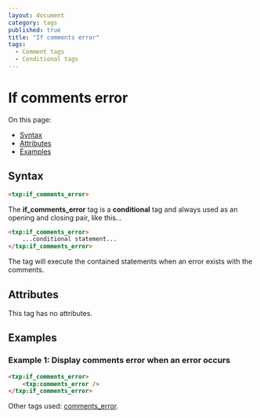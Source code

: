 ```yaml
---
layout: document
category: tags
published: true
title: "If comments error"
tags:
  - Comment tags
  - Conditional tags
---
```


# If comments error

On this page:

* [Syntax](#user-content-syntax)
* [Attributes](#user-content-attributes)
* [Examples](#user-content-examples)

## Syntax

```html
<txp:if_comments_error>
```

The **if_comments_error** tag is a __conditional__ tag and always used as an opening and closing pair, like this...

```html
<txp:if_comments_error>
    ...conditional statement...
</txp:if_comments_error>
```

The tag will execute the contained statements when an error exists with the comments.

## Attributes

This tag has no attributes.

## Examples

### Example 1: Display comments error when an error occurs

```html
<txp:if_comments_error>
    <txp:comments_error />
</txp:if_comments_error>
```

Other tags used: [comments_error](comments-error).
